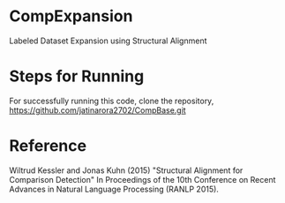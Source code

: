 # CompExpansion

Labeled Dataset Expansion using Structural Alignment

# Steps for Running

For successfully running this code, clone the repository, https://github.com/jatinarora2702/CompBase.git

# Reference

Wiltrud Kessler and Jonas Kuhn (2015)
"Structural Alignment for Comparison Detection"
In Proceedings of the 10th Conference on Recent Advances in Natural Language Processing (RANLP 2015).

